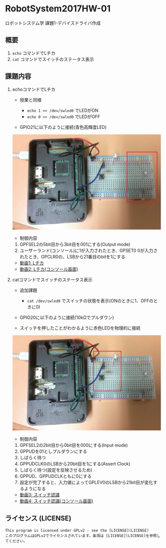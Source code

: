 # RobotSystem2017HW-01
ロボットシステム学 課題1-デバイスドライバ作成

## 概要
1. `echo` コマンドでLチカ
1. `cat` コマンドでスイッチのステータス表示


## 課題内容
1. echoコマンドでLチカ
    * 授業と同様
        * `echo 1 >> /dev/swled0` でLEDがON
        * `echo 0 >> /dev/swled0` でLEDがOFF

    * GPIO21に以下のように接続(青色高輝度LED)

    ![Lチカ](./images/fig1.jpg)
    
    * 制御内容
    1. GPFSEL2の5bit目から3bit目を001にする(Output mode)
    1. ユーザーランド(コンソール)に1が入力されたとき、GPSET0
       0が入力されたとき、GPCLR0の、LSBから21番目のbitを1にする

    * [動画1: Lチカ](https://youtu.be/CslaoA1eb30)
    * [動画2: Lチカ(コンソール画面)](https://youtu.be/X-081OScJBE)


1. catコマンドでスイッチのステータス表示
    * 追加課題
        * `cat /dev/swled0` でスイッチの状態を表示(ONのときに1、OFFのときに0)

    * GPIO20に以下のように接続(10kΩでプルダウン)
    * スイッチを押したことがわかるように赤色LEDを物理的に接続

    ![スイッチ](./images/fig2.jpg)

    * 制御内容
    1. GPFSEL2の2bit目から0bit目を000にする(Input mode)
    1. GPPUDを01としプルダウンにする
    1. しばらく待つ
    1. GPPUDCLK0のLSBから20bit目を1にする(Assert Clock)
    1. しばらく待つ(設定を反映させるため)
    1. GPPUD、GPPUDCLKともに0にする
    1. 設定が完了すると、入力値によってGPLEV0のLSBから21bit目が変化するようになる

    * [動画3: スイッチ認識](https://youtu.be/V7vF-qqg9bc)
    * [動画4: スイッチ認識(コンソール画面)](https://youtu.be/lVNPugOPNds)

## ライセンス (LICENSE)
    This program is licensed under GPLv2 - see the [LICENSE](LICENSE)
    このプログラムはGPLv2でライセンスされています。条項は [LICENSE](LICENSE)を参照してください。
